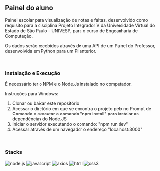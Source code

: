 ## Painel do aluno

Painel escolar para visualização de notas e faltas, desenvolvido como requisito para a disciplina Projeto Integrador V da Universidade Virtual do Estado de São Paulo - UNIVESP, para o curso de Engeanharia de Computação.

Os dados serão recebidos através de uma API de um Painel do Professor, desenvolvida em Python para um PI anterior.

<br>

### Instalação e Execução

É necessário ter o NPM e o Node.Js instalado no computador.

Instruções para Windows:
1. Clonar ou baixar este repositório
2. Acessar o diretório em que se encontra o projeto pelo no Prompt de Comando e executar o comando "npm install" para instalar as dependências do Node.JS
3. Iniciar o servidor executando o comando: "npm run dev"
4. Acessar através de um navegador o endereço "localhost:3000"

<br>

### Stacks

<p align="left">
    <img align="center" src="https://img.shields.io/badge/-Node.js-05122A?style=flat&logo=node.js" alt="node.js"/>
    <img align="center" src="https://img.shields.io/badge/-JavaScript-05122A?style=flat&logo=javascript" alt="javascript"/>
    <img align="center" src="https://img.shields.io/badge/-Axios-05122A?style=flat&logo=axios" alt="axios"/>
    <img align="center" src="https://img.shields.io/badge/-HTML5-05122A?style=flat&logo=html5" alt="html"/>
    <img align="center" src="https://img.shields.io/badge/-CSS3-05122A?style=flat&logo=CSS3" alt="css3"/>
</p>